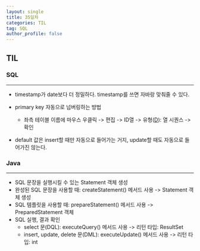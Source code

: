 ```yaml
---
layout: single
title: 35일차
categories: TIL
tag: SQL
author_profile: false
---
```


## TIL

### SQL

------



- timestamp가 date보다 더 정밀하다. timestamp를 쓰면 자바랑 맞춰줄 수 있다.

- primary key 자동으로 넘버링하는 방법
  - 좌측 테이블 이름에 마우스 우클릭 -> 편집 -> ID열 -> 유형(<u>D</u>): 열 시퀀스 -> 확인
- default 값은 insert할 때만 자동으로 들어가는 거지, update할 때도 자동으로 들어가진 않는다.

### Java

------

-  SQL 문장을 실행시킬 수 있는 Statement 객체 생성
  - 완성된 SQL 문장을 사용할 때: createStatement() 메서드 사용 -> Statement 객체 생성
  - SQL 템플릿을 사용할 때: prepareStatement() 메서드 사용 -> PreparedStatement 객체
- SQL 실행, 결과 확인
  - select 문(DQL): executeQuery() 메서드 사용 -> 리턴 타입: ResultSet
  - insert, update, delete 문(DML): executeUpdate() 메서드 사용 -> 리턴 타입: int